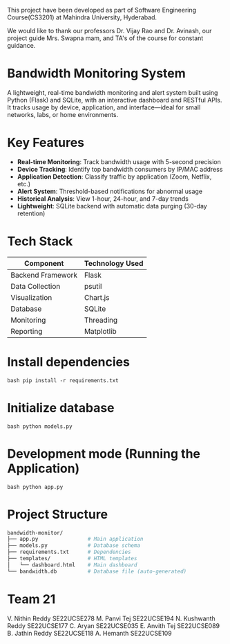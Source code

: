 This project have been developed as part of Software Engineering Course(CS3201) at Mahindra University, Hyderabad. 

We would like to thank our professors Dr. Vijay Rao and Dr. Avinash, our project guide Mrs. Swapna mam, and TA's of the course for constant guidance. 

# Bandwidth Monitoring System
A lightweight, real-time bandwidth monitoring and alert system built using Python (Flask) and SQLite, with an interactive dashboard and RESTful APIs. It tracks usage by device, application, and interface—ideal for small networks, labs, or home environments.

# Key Features

- **Real-time Monitoring**: Track bandwidth usage with 5-second precision
- **Device Tracking**: Identify top bandwidth consumers by IP/MAC address
- **Application Detection**: Classify traffic by application (Zoom, Netflix, etc.)
- **Alert System**: Threshold-based notifications for abnormal usage
- **Historical Analysis**: View 1-hour, 24-hour, and 7-day trends
- **Lightweight**: SQLite backend with automatic data purging (30-day retention)

# Tech Stack

| Component          | Technology Used |
|--------------------|-----------------|
| Backend Framework  | Flask           |
| Data Collection    | psutil          |
| Visualization      | Chart.js        |
| Database           | SQLite          |
| Monitoring         | Threading       |
| Reporting          | Matplotlib      |

# Install dependencies
```bash pip install -r requirements.txt```

# Initialize database
```bash python models.py```

# Development mode (Running the Application)
```bash python app.py```

# Project Structure
```bash
bandwidth-monitor/
├── app.py                # Main application
├── models.py             # Database schema
├── requirements.txt      # Dependencies
├── templates/            # HTML templates
│   └── dashboard.html    # Main dashboard
└── bandwidth.db          # Database file (auto-generated)
```

# Team 21 
V. Nithin Reddy SE22UCSE278
M. Panvi Tej SE22UCSE194
N. Kushwanth Reddy SE22UCSE177
C. Aryan SE22UCSE035
E. Anvith Tej SE22UCSE089
B. Jathin Reddy SE22UCSE118
A. Hemanth SE22UCSE109


